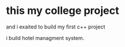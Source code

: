 # this my college project 
and i exaited to build my first c++ project

i build hotel managment system.